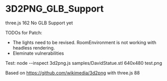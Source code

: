 # 3D2PNG_GLB_Support
three.js 162
No GLB Support yet

TODOs for Patch:
* The lights need to be revised. RoomEnvironment is not working with headless rendering.
* Eleminate vulnerabilities

Test: node --inspect 3d2png.js samples/DavidStatue.stl 640x480 test.png

Based on https://github.com/wikimedia/3d2png with three.js 88 
